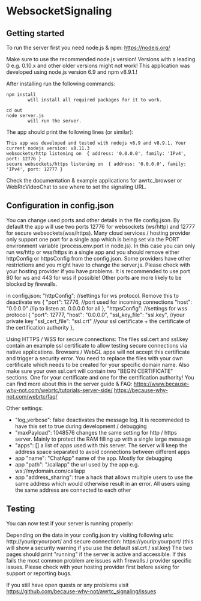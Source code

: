 ﻿# WebsocketSignaling

## Getting started

To run the server first you need node.js & npm:
	https://nodejs.org/

Make sure to use the recommended node.js version! Versions with a leading 0
e.g. 0.10.x and other older versions might not work! This application was developed 
using node.js version 6.9 and npm v8.9.1.! 

After installing run the following commands:
    
    npm install
            will install all required packages for it to work.
	
	cd out
    node server.js
            will run the server.
            

The app should print the following lines (or similar):

	This app was developed and tested with nodejs v6.9 and v8.9.1. Your current nodejs version: v8.11.3
	websockets/http listening on  { address: '0.0.0.0', family: 'IPv4', port: 12776 }
	secure websockets/https listening on  { address: '0.0.0.0', family: 'IPv4', port: 12777 }

Check the documentation & example applications for awrtc_browser or WebRtcVideoChat to see where to set the signaling URL. 

## Configuration in config.json

You can change used ports and other details in the file config.json. By
default the app will use two ports 12776 for websockets (ws/http) and 12777 for
secure websockets(wss/https). Many cloud services / hosting provider only 
support one port for a single app which is being set via the PORT environment
variable (process.env.port in node.js). In this case you can only run
ws/http or wss/https in a single app and you should remove either httpConfig or
httpsConfig from the config.json.
Some providers have other restrictions and you might have to change the server.js.
Please check with your hosting provider if you have problems.
It is recommended to use port 80 for ws and 443 for wss if possible! Other ports 
are more likely to be blocked by firewalls.

in config.json:
	"httpConfig": //settings for ws protocol. Remove this to deactivate ws
	{
		"port": 12776, //port used for incoming connections
		"host": "0.0.0.0" //ip to listen at. 0.0.0.0 for all
	},
	"httpsConfig": //settings for wss protocol
	{
		"port": 12777,
		"host": "0.0.0.0",
		"ssl_key_file": "ssl.key", //your private key
		"ssl_cert_file": "ssl.crt" //your ssl certificate + the certificate of the certification authority
	},

Using HTTPS / WSS for secure connections:
The files ssl.cert and ssl.key contain an example ssl certificate to allow 
testing secure connections via native applications. Browsers / WebGL apps 
will not accept this certificate and trigger a security error. You need to 
replace the files with your own certificate which needs to be created for your
specific domain name.
Also make sure your own ssl.cert will contain two "BEGIN CERTIFICATE" 
sections. One for your certificate and one for the certification authority!
You can find more about this in the server guide & FAQ:
https://www.because-why-not.com/webrtc/tutorials-server-side/
https://because-why-not.com/webrtc/faq/

Other settings:
* "log_verbose": false deactivates the message log. It is recommeded to have this set to true during development / debugging
* "maxPayload": 1048576 changes the same setting for http / https server. Mainly to protect the RAM filling up with a single large message
* "apps": [] a list of apps used with this server. The server will keep the address space separated to avoid connections between different apps
* app "name": "ChatApp" name of the app. Mostly for debugging
* app "path": "/callapp" the url used by the app e.g. ws://mydomain.com/callapp
* app "address_sharing": true  a hack that allows multiple users to use the same address which would otherwise result in an error. All users using the same address are connected to each other

## Testing
You can now test if your server is running properly:

Depending on the data in your config.json try visiting following urls:
		http://yourip:yourport/
	and secure connection:
		https://yourip:yourport/
		(this will show a security warning if you use the default ssl.crt / ssl.key)
The two pages should print "running" if the server is active and accessible. If this fails
the most common problem are issues with firewalls / provider specific issues. Please check with
your hosting provider first before asking for support or reporting bugs.


If you still have open quests or any problems visit
https://github.com/because-why-not/awrtc_signaling/issues
